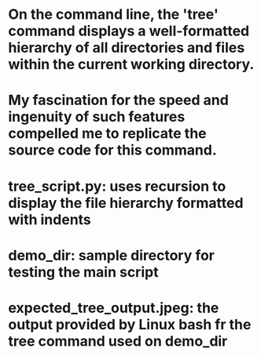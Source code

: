 # On the command line, the 'tree' command displays a well-formatted hierarchy of all directories and files within the current working directory.
# My fascination for the speed and ingenuity of such features compelled me to replicate the source code for this command.

# tree_script.py: uses recursion to display the file hierarchy formatted with indents
# demo_dir: sample directory for testing the main script
# expected_tree_output.jpeg: the output provided by Linux bash fr the tree command used on demo_dir
